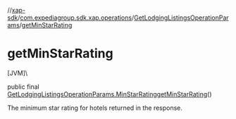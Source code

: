 //[xap-sdk](../../../index.md)/[com.expediagroup.sdk.xap.operations](../index.md)/[GetLodgingListingsOperationParams](index.md)/[getMinStarRating](get-min-star-rating.md)

# getMinStarRating

[JVM]\

public final [GetLodgingListingsOperationParams.MinStarRating](-min-star-rating/index.md)[getMinStarRating](get-min-star-rating.md)()

The minimum star rating for hotels returned in the response.
